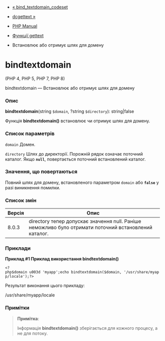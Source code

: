 - [« bind_textdomain_codeset](function.bind-textdomain-codeset.md)
- [dcgettext »](function.dcgettext.md)

- [PHP Manual](index.md)
- [Функції gettext](ref.gettext.md)
- Встановлює або отримує шлях для домену

# bindtextdomain

(PHP 4, PHP 5, PHP 7, PHP 8)

bindtextdomain — Встановлює або отримує шлях для домену

### Опис

**bindtextdomain**(string `$domain`, ?string `$directory`):
string\|false

Функція **bindtextdomain()** встановлює чи отримує шлях для домену.

### Список параметрів

`domain`
Домен.

`directory`
Шлях до директорії. Порожній рядок означає поточний каталог. Якщо
**`null`**, повертається поточний встановлений каталог.

### Значення, що повертаються

Повний шлях для домену, встановленого параметром `domain` або
**`false`** у разі виникнення помилки.

### Список змін

| Версія | Опис                                                                                                  |
| ------ | ----------------------------------------------------------------------------------------------------- |
| 8.0.3  | directory тепер допускає значення null. Раніше неможливо було отримати поточний встановлений каталог. |

### Приклади

**Приклад #1 Приклад використання **bindtextdomain()****

` <?php$domain u003d 'myapp';echo bindtextdomain($domain, '/usr/share/myapp/locale');?> `

Результат виконання цього прикладу:

/usr/share/myapp/locale

### Примітки

> **Примітка**:
>
> Інформація **bindtextdomain()** зберігається для кожного процесу, а не
> для потоку.
